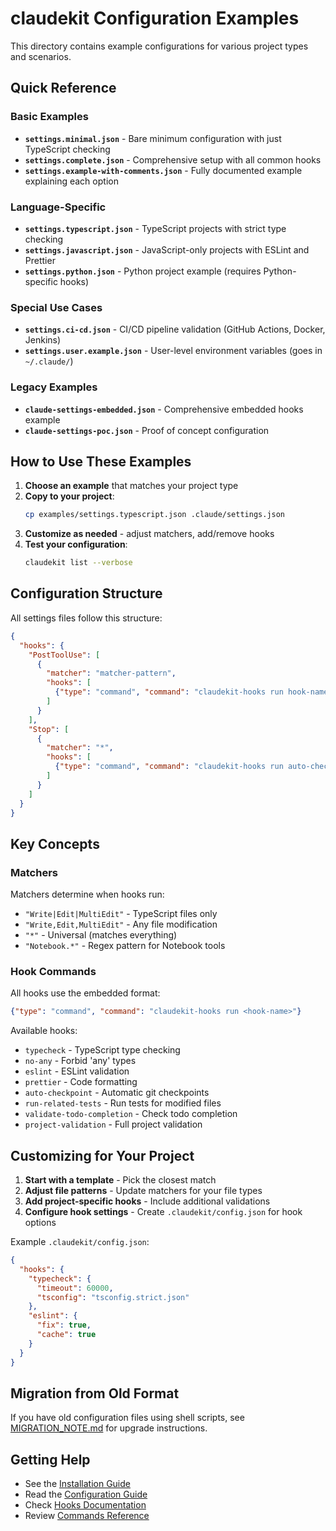 # claudekit Configuration Examples

This directory contains example configurations for various project types and scenarios.

## Quick Reference

### Basic Examples

- **`settings.minimal.json`** - Bare minimum configuration with just TypeScript checking
- **`settings.complete.json`** - Comprehensive setup with all common hooks
- **`settings.example-with-comments.json`** - Fully documented example explaining each option

### Language-Specific

- **`settings.typescript.json`** - TypeScript projects with strict type checking
- **`settings.javascript.json`** - JavaScript-only projects with ESLint and Prettier
- **`settings.python.json`** - Python project example (requires Python-specific hooks)

### Special Use Cases

- **`settings.ci-cd.json`** - CI/CD pipeline validation (GitHub Actions, Docker, Jenkins)
- **`settings.user.example.json`** - User-level environment variables (goes in `~/.claude/`)

### Legacy Examples

- **`claude-settings-embedded.json`** - Comprehensive embedded hooks example
- **`claude-settings-poc.json`** - Proof of concept configuration

## How to Use These Examples

1. **Choose an example** that matches your project type
2. **Copy to your project**:
   ```bash
   cp examples/settings.typescript.json .claude/settings.json
   ```
3. **Customize as needed** - adjust matchers, add/remove hooks
4. **Test your configuration**:
   ```bash
   claudekit list --verbose
   ```

## Configuration Structure

All settings files follow this structure:

```json
{
  "hooks": {
    "PostToolUse": [
      {
        "matcher": "matcher-pattern",
        "hooks": [
          {"type": "command", "command": "claudekit-hooks run hook-name"}
        ]
      }
    ],
    "Stop": [
      {
        "matcher": "*",
        "hooks": [
          {"type": "command", "command": "claudekit-hooks run auto-checkpoint"}
        ]
      }
    ]
  }
}
```

## Key Concepts

### Matchers

Matchers determine when hooks run:

- `"Write|Edit|MultiEdit"` - TypeScript files only
- `"Write,Edit,MultiEdit"` - Any file modification
- `"*"` - Universal (matches everything)
- `"Notebook.*"` - Regex pattern for Notebook tools

### Hook Commands

All hooks use the embedded format:
```json
{"type": "command", "command": "claudekit-hooks run <hook-name>"}
```

Available hooks:
- `typecheck` - TypeScript type checking
- `no-any` - Forbid 'any' types
- `eslint` - ESLint validation
- `prettier` - Code formatting
- `auto-checkpoint` - Automatic git checkpoints
- `run-related-tests` - Run tests for modified files
- `validate-todo-completion` - Check todo completion
- `project-validation` - Full project validation

## Customizing for Your Project

1. **Start with a template** - Pick the closest match
2. **Adjust file patterns** - Update matchers for your file types
3. **Add project-specific hooks** - Include additional validations
4. **Configure hook settings** - Create `.claudekit/config.json` for hook options

Example `.claudekit/config.json`:
```json
{
  "hooks": {
    "typecheck": {
      "timeout": 60000,
      "tsconfig": "tsconfig.strict.json"
    },
    "eslint": {
      "fix": true,
      "cache": true
    }
  }
}
```

## Migration from Old Format

If you have old configuration files using shell scripts, see [MIGRATION_NOTE.md](MIGRATION_NOTE.md) for upgrade instructions.

## Getting Help

- See the [Installation Guide](../docs/getting-started/installation.md)
- Read the [Configuration Guide](../docs/getting-started/configuration.md)
- Check [Hooks Documentation](../docs/reference/hooks.md)
- Review [Commands Reference](../docs/reference/commands.md)